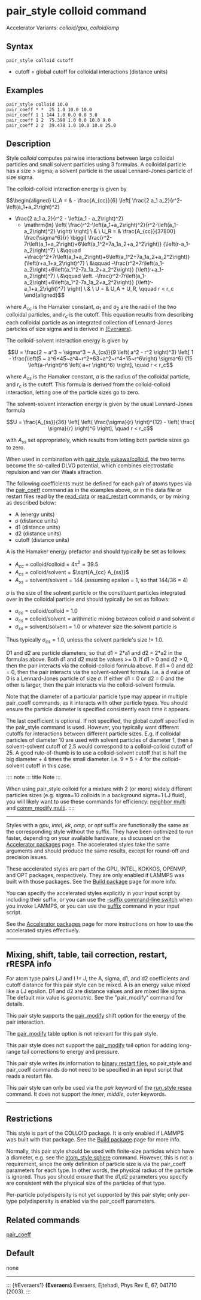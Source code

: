 # pair_style colloid command

Accelerator Variants: *colloid/gpu*, *colloid/omp*

## Syntax

``` LAMMPS
pair_style colloid cutoff
```

-   cutoff = global cutoff for colloidal interactions (distance units)

## Examples

``` LAMMPS
pair_style colloid 10.0
pair_coeff * *  25 1.0 10.0 10.0
pair_coeff 1 1 144 1.0 0.0 0.0 3.0
pair_coeff 1 2  75.398 1.0 0.0 10.0 9.0
pair_coeff 2 2  39.478 1.0 10.0 10.0 25.0
```

## Description

Style *colloid* computes pairwise interactions between large colloidal
particles and small solvent particles using 3 formulas. A colloidal
particle has a size \> sigma; a solvent particle is the usual
Lennard-Jones particle of size sigma.

The colloid-colloid interaction energy is given by

$$\begin{aligned}
U_A = & - \frac{A_{cc}}{6} \left[
\frac{2 a_1 a_2}{r^2-\left(a_1+a_2\right)^2}
+ \frac{2 a_1 a_2}{r^2 - \left(a_1 - a_2\right)^2}
  + \mathrm{ln}
    \left(
\frac{r^2-\left(a_1+a_2\right)^2}{r^2-\left(a_1-a_2\right)^2}
\right)
\right] \\
 & \\
 U_R = & \frac{A_{cc}}{37800}  \frac{\sigma^6}{r}
 \biggl[ \frac{r^2-7r\left(a_1+a_2\right)+6\left(a_1^2+7a_1a_2+a_2^2\right)}
{\left(r-a_1-a_2\right)^7} \\
&\qquad              +\frac{r^2+7r\left(a_1+a_2\right)+6\left(a_1^2+7a_1a_2+a_2^2\right)}
{\left(r+a_1+a_2\right)^7}  \\
&\qquad               -\frac{r^2+7r\left(a_1-a_2\right)+6\left(a_1^2-7a_1a_2+a_2^2\right)}
{\left(r+a_1-a_2\right)^7} \\
&\qquad       \left.  -\frac{r^2-7r\left(a_1-a_2\right)+6\left(a_1^2-7a_1a_2+a_2^2\right)}
{\left(r-a_1+a_2\right)^7}
\right]  \\
& \\
U = & U_A + U_R, \qquad r < r_c
\end{aligned}$$

where $A_{cc}$ is the Hamaker constant, $a_1$ and $a_2$ are the radii of
the two colloidal particles, and $r_c$ is the cutoff. This equation
results from describing each colloidal particle as an integrated
collection of Lennard-Jones particles of size sigma and is derived in
[(Everaers)](Everaers1).

The colloid-solvent interaction energy is given by

$$U = \frac{2 ~ a^3 ~ \sigma^3 ~ A_{cs}}{9 \left( a^2 - r^2 \right)^3}
\left[ 1 - \frac{\left(5 ~ a^6+45~a^4~r^2+63~a^2~r^4+15~r^6\right) \sigma^6}
{15 \left(a-r\right)^6 \left( a+r \right)^6} \right], \quad r < r_c$$

where $A_{cs}$ is the Hamaker constant, *a* is the radius of the
colloidal particle, and $r_c$ is the cutoff. This formula is derived
from the colloid-colloid interaction, letting one of the particle sizes
go to zero.

The solvent-solvent interaction energy is given by the usual
Lennard-Jones formula

$$U = \frac{A_{ss}}{36} \left[ \left( \frac{\sigma}{r}
     \right)^{12} - \left( \frac{ \sigma}{r} \right)^6 \right], \quad
     r < r_c$$

with $A_{ss}$ set appropriately, which results from letting both
particle sizes go to zero.

When used in combination with [pair_style
yukawa/colloid](pair_yukawa_colloid), the two terms become the so-called
DLVO potential, which combines electrostatic repulsion and van der Waals
attraction.

The following coefficients must be defined for each pair of atoms types
via the [pair_coeff](pair_coeff) command as in the examples above, or in
the data file or restart files read by the [read_data](read_data) or
[read_restart](read_restart) commands, or by mixing as described below:

-   A (energy units)
-   $\sigma$ (distance units)
-   d1 (distance units)
-   d2 (distance units)
-   cutoff (distance units)

A is the Hamaker energy prefactor and should typically be set as
follows:

-   $A_{cc}$ = colloid/colloid = $4 \pi^2 = 39.5$
-   $A_{cs}$ = colloid/solvent = $\sqrt{A_{cc} A_{ss}}$
-   $A_{ss}$ = solvent/solvent = 144 (assuming epsilon = 1, so that
    144/36 = 4)

$\sigma$ is the size of the solvent particle or the constituent
particles integrated over in the colloidal particle and should typically
be set as follows:

-   $\sigma_{cc}$ = colloid/colloid = 1.0
-   $\sigma_{cs}$ = colloid/solvent = arithmetic mixing between colloid
    $\sigma$ and solvent $\sigma$
-   $\sigma_{ss}$ = solvent/solvent = 1.0 or whatever size the solvent
    particle is

Thus typically $\sigma_{cs} = 1.0$, unless the solvent particle\'s size
!= 1.0.

D1 and d2 are particle diameters, so that d1 = 2\*a1 and d2 = 2\*a2 in
the formulas above. Both d1 and d2 must be values \>= 0. If d1 \> 0 and
d2 \> 0, then the pair interacts via the colloid-colloid formula above.
If d1 = 0 and d2 = 0, then the pair interacts via the solvent-solvent
formula. I.e. a d value of 0 is a Lennard-Jones particle of size
$\sigma$. If either d1 = 0 or d2 = 0 and the other is larger, then the
pair interacts via the colloid-solvent formula.

Note that the diameter of a particular particle type may appear in
multiple pair_coeff commands, as it interacts with other particle types.
You should ensure the particle diameter is specified consistently each
time it appears.

The last coefficient is optional. If not specified, the global cutoff
specified in the pair_style command is used. However, you typically want
different cutoffs for interactions between different particle sizes.
E.g. if colloidal particles of diameter 10 are used with solvent
particles of diameter 1, then a solvent-solvent cutoff of 2.5 would
correspond to a colloid-colloid cutoff of 25. A good rule-of-thumb is to
use a colloid-solvent cutoff that is half the big diameter + 4 times the
small diameter. I.e. 9 = 5 + 4 for the colloid-solvent cutoff in this
case.

:::: note
::: title
Note
:::

When using pair_style colloid for a mixture with 2 (or more) widely
different particles sizes (e.g. sigma=10 colloids in a background
sigma=1 LJ fluid), you will likely want to use these commands for
efficiency: [neighbor multi](neighbor) and [comm_modify
multi](comm_modify).
::::

------------------------------------------------------------------------

Styles with a *gpu*, *intel*, *kk*, *omp*, or *opt* suffix are
functionally the same as the corresponding style without the suffix.
They have been optimized to run faster, depending on your available
hardware, as discussed on the [Accelerator packages](Speed_packages)
page. The accelerated styles take the same arguments and should produce
the same results, except for round-off and precision issues.

These accelerated styles are part of the GPU, INTEL, KOKKOS, OPENMP, and
OPT packages, respectively. They are only enabled if LAMMPS was built
with those packages. See the [Build package](Build_package) page for
more info.

You can specify the accelerated styles explicitly in your input script
by including their suffix, or you can use the [-suffix command-line
switch](Run_options) when you invoke LAMMPS, or you can use the
[suffix](suffix) command in your input script.

See the [Accelerator packages](Speed_packages) page for more
instructions on how to use the accelerated styles effectively.

------------------------------------------------------------------------

## Mixing, shift, table, tail correction, restart, rRESPA info

For atom type pairs I,J and I != J, the A, sigma, d1, and d2
coefficients and cutoff distance for this pair style can be mixed. A is
an energy value mixed like a LJ epsilon. D1 and d2 are distance values
and are mixed like sigma. The default mix value is *geometric*. See the
\"pair_modify\" command for details.

This pair style supports the [pair_modify](pair_modify) shift option for
the energy of the pair interaction.

The [pair_modify](pair_modify) table option is not relevant for this
pair style.

This pair style does not support the [pair_modify](pair_modify) tail
option for adding long-range tail corrections to energy and pressure.

This pair style writes its information to [binary restart
files](restart), so pair_style and pair_coeff commands do not need to be
specified in an input script that reads a restart file.

This pair style can only be used via the *pair* keyword of the
[run_style respa](run_style) command. It does not support the *inner*,
*middle*, *outer* keywords.

------------------------------------------------------------------------

## Restrictions

This style is part of the COLLOID package. It is only enabled if LAMMPS
was built with that package. See the [Build package](Build_package) page
for more info.

Normally, this pair style should be used with finite-size particles
which have a diameter, e.g. see the [atom_style sphere](atom_style)
command. However, this is not a requirement, since the only definition
of particle size is via the pair_coeff parameters for each type. In
other words, the physical radius of the particle is ignored. Thus you
should ensure that the d1,d2 parameters you specify are consistent with
the physical size of the particles of that type.

Per-particle polydispersity is not yet supported by this pair style;
only per-type polydispersity is enabled via the pair_coeff parameters.

## Related commands

[pair_coeff](pair_coeff)

## Default

none

------------------------------------------------------------------------

::: {#Everaers1}
**(Everaers)** Everaers, Ejtehadi, Phys Rev E, 67, 041710 (2003).
:::
